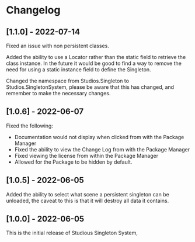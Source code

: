# Changelog

## [1.1.0] - 2022-07-14

Fixed an issue with non persistent classes.

Added the ability to use a Locator rather than the static field to retrieve the class instance. In the future it would be good to find a way
to remove the need for using a static instance field to define the Singleton.

Changed the namespace from Studios.Singleton to Studios.SingletonSystem, please be aware that this has changed, and remember to make the necessary changes.

## [1.0.6] - 2022-06-07

Fixed the following:

- Documentation would not display when clicked from with the Package Manager
- Fixed the ability to view the Change Log from with the Package Manager
- Fixed viewing the license from within the Package Manager
- Allowed for the Package to be hidden by default.

## [1.0.5] - 2022-06-05

Added the ability to select what scene a persistent singleton can be unloaded, the caveat to this is that it will destroy all data it contains.

## [1.0.0] - 2022-06-05

This is the initial release of Studious Singleton System,

